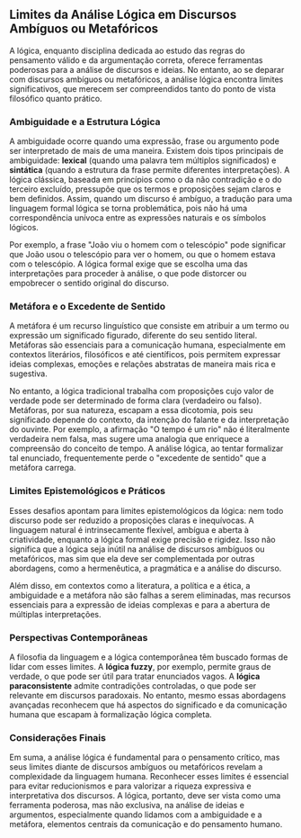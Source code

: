 
## Limites da Análise Lógica em Discursos Ambíguos ou Metafóricos

A lógica, enquanto disciplina dedicada ao estudo das regras do pensamento válido e da argumentação correta, oferece ferramentas poderosas para a análise de discursos e ideias. No entanto, ao se deparar com discursos ambíguos ou metafóricos, a análise lógica encontra limites significativos, que merecem ser compreendidos tanto do ponto de vista filosófico quanto prático.

### Ambiguidade e a Estrutura Lógica

A ambiguidade ocorre quando uma expressão, frase ou argumento pode ser interpretado de mais de uma maneira. Existem dois tipos principais de ambiguidade: **lexical** (quando uma palavra tem múltiplos significados) e **sintática** (quando a estrutura da frase permite diferentes interpretações). A lógica clássica, baseada em princípios como o da não contradição e o do terceiro excluído, pressupõe que os termos e proposições sejam claros e bem definidos. Assim, quando um discurso é ambíguo, a tradução para uma linguagem formal lógica se torna problemática, pois não há uma correspondência unívoca entre as expressões naturais e os símbolos lógicos.

Por exemplo, a frase "João viu o homem com o telescópio" pode significar que João usou o telescópio para ver o homem, ou que o homem estava com o telescópio. A lógica formal exige que se escolha uma das interpretações para proceder à análise, o que pode distorcer ou empobrecer o sentido original do discurso.

### Metáfora e o Excedente de Sentido

A metáfora é um recurso linguístico que consiste em atribuir a um termo ou expressão um significado figurado, diferente do seu sentido literal. Metáforas são essenciais para a comunicação humana, especialmente em contextos literários, filosóficos e até científicos, pois permitem expressar ideias complexas, emoções e relações abstratas de maneira mais rica e sugestiva.

No entanto, a lógica tradicional trabalha com proposições cujo valor de verdade pode ser determinado de forma clara (verdadeiro ou falso). Metáforas, por sua natureza, escapam a essa dicotomia, pois seu significado depende do contexto, da intenção do falante e da interpretação do ouvinte. Por exemplo, a afirmação "O tempo é um rio" não é literalmente verdadeira nem falsa, mas sugere uma analogia que enriquece a compreensão do conceito de tempo. A análise lógica, ao tentar formalizar tal enunciado, frequentemente perde o "excedente de sentido" que a metáfora carrega.

### Limites Epistemológicos e Práticos

Esses desafios apontam para limites epistemológicos da lógica: nem todo discurso pode ser reduzido a proposições claras e inequívocas. A linguagem natural é intrinsecamente flexível, ambígua e aberta à criatividade, enquanto a lógica formal exige precisão e rigidez. Isso não significa que a lógica seja inútil na análise de discursos ambíguos ou metafóricos, mas sim que ela deve ser complementada por outras abordagens, como a hermenêutica, a pragmática e a análise do discurso.

Além disso, em contextos como a literatura, a política e a ética, a ambiguidade e a metáfora não são falhas a serem eliminadas, mas recursos essenciais para a expressão de ideias complexas e para a abertura de múltiplas interpretações.

### Perspectivas Contemporâneas

A filosofia da linguagem e a lógica contemporânea têm buscado formas de lidar com esses limites. A **lógica fuzzy**, por exemplo, permite graus de verdade, o que pode ser útil para tratar enunciados vagos. A **lógica paraconsistente** admite contradições controladas, o que pode ser relevante em discursos paradoxais. No entanto, mesmo essas abordagens avançadas reconhecem que há aspectos do significado e da comunicação humana que escapam à formalização lógica completa.

### Considerações Finais

Em suma, a análise lógica é fundamental para o pensamento crítico, mas seus limites diante de discursos ambíguos ou metafóricos revelam a complexidade da linguagem humana. Reconhecer esses limites é essencial para evitar reducionismos e para valorizar a riqueza expressiva e interpretativa dos discursos. A lógica, portanto, deve ser vista como uma ferramenta poderosa, mas não exclusiva, na análise de ideias e argumentos, especialmente quando lidamos com a ambiguidade e a metáfora, elementos centrais da comunicação e do pensamento humano.
```
